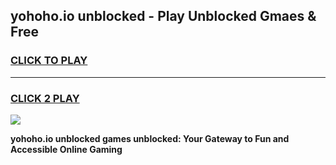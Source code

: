 
## yohoho.io unblocked - Play Unblocked Gmaes & Free
<h3>
<a href="https://news.freeplayer.one?title=yohoho.io_unblocked&ref=16F">CLICK TO PLAY</a></h3>
<hr>

<h3>
<a href="https://news.freeplayer.one?title=yohoho.io_unblocked&ref=16F">CLICK 2 PLAY</a>
  
</h3>

<a href="https://news.freeplayer.one?title=yohoho.io_unblocked&ref=16F/"><img src="https://clearcache.store/games.png"></a>


**yohoho.io unblocked games unblocked: Your Gateway to Fun and Accessible Online Gaming**
